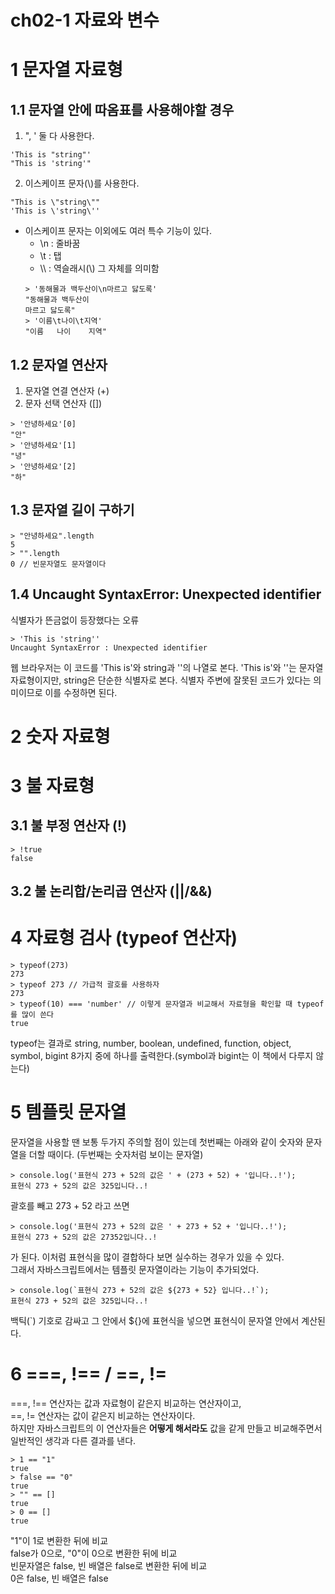 # ch02-1 자료와 변수

# 1 문자열 자료형

## 1.1 문자열 안에 따옴표를 사용해야할 경우

1. ", ' 둘 다 사용한다. 
```
'This is "string"'  
"This is 'string'"  
```
2. 이스케이프 문자(\\)를 사용한다.  
```
"This is \"string\""  
'This is \'string\''
```  
- 이스케이프 문자는 이외에도 여러 특수 기능이 있다.
    - \n : 줄바꿈
    - \t : 탭
    - \\\\ : 역슬래시(\\) 그 자체를 의미함
    ```
    > '동해물과 백두산이\n마르고 닳도록'
    "동해물과 백두산이
    마르고 닳도록"
    > '이름\t나이\t지역'
    "이름   나이    지역"
    ```

## 1.2 문자열 연산자

1. 문자열 연결 연산자 (+)
2. 문자 선택 연산자 ([])
```
> '안녕하세요'[0]
"안"
> '안녕하세요'[1]
"녕"
> '안녕하세요'[2]
"하"
```

## 1.3 문자열 길이 구하기
```
> "안녕하세요".length
5
> "".length
0 // 빈문자열도 문자열이다
```

## 1.4 Uncaught SyntaxError: Unexpected identifier
식별자가 뜬금없이 등장했다는 오류  
```
> 'This is 'string''
Uncaught SyntaxError : Unexpected identifier 
```
웹 브라우저는 이 코드를 'This is'와 string과 ''의 나열로 본다. 'This is'와 ''는 문자열 자료형이지만, string은 단순한 식별자로 본다. 식별자 주변에 잘못된 코드가 있다는 의미이므로 이를 수정하면 된다.

# 2 숫자 자료형
# 3 불 자료형
## 3.1 불 부정 연산자 (!)
```
> !true
false
```
## 3.2 불 논리합/논리곱 연산자 (||/&&)

# 4 자료형 검사 (typeof 연산자)
```
> typeof(273)
273
> typeof 273 // 가급적 괄호를 사용하자
273
> typeof(10) === 'number' // 이렇게 문자열과 비교해서 자료형을 확인할 때 typeof를 많이 쓴다
true
```
typeof는 결과로 string, number, boolean, undefined, function, object, symbol, bigint 8가지 중에 하나를 출력한다.(symbol과 bigint는 이 책에서 다루지 않는다)

# 5 템플릿 문자열
문자열을 사용할 땐 보통 두가지 주의할 점이 있는데 첫번째는 아래와 같이 숫자와 문자열을 더할 때이다. (두번째는 숫자처럼 보이는 문자열)
```
> console.log('표현식 273 + 52의 값은 ' + (273 + 52) + '입니다..!');
표현식 273 + 52의 값은 325입니다..!
```
괄호를 빼고 273 + 52 라고 쓰면
```
> console.log('표현식 273 + 52의 값은 ' + 273 + 52 + '입니다..!');
표현식 273 + 52의 값은 27352입니다..!
```
가 된다. 이처럼 표현식을 많이 결합하다 보면 실수하는 경우가 있을 수 있다.  
그래서 자바스크립트에서는 템플릿 문자열이라는 기능이 추가되었다. 
```
> console.log(`표현식 273 + 52의 값은 ${273 + 52} 입니다..!`);
표현식 273 + 52의 값은 325입니다..!
```
백틱(`) 기호로 감싸고 그 안에서 ${}에 표현식을 넣으면 표현식이 문자열 안에서 계산된다.  

# 6 ===, !== / ==, !=
===, !== 연산자는 값과 자료형이 같은지 비교하는 연산자이고,  
==, != 연산자는 값이 같은지 비교하는 연산자이다.  
하지만 자바스크립트의 이 연산자들은 **어떻게 해서라도** 값을 같게 만들고 비교해주면서 일반적인 생각과 다른 결과를 낸다.  
```
> 1 == "1" 
true
> false == "0"
true
> "" == [] 
true
> 0 == []
true
```
"1"이 1로 변환한 뒤에 비교  
false가 0으로, "0"이 0으로 변환한 뒤에 비교  
빈문자열은 false, 빈 배열은 false로 변환한 뒤에 비교  
0은 false, 빈 배열은 false  

